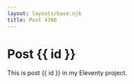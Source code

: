 ```yaml
---
layout: layouts/base.njk
title: Post 4766
---
```


# Post {{ id }}

This is post {{ id }} in my Eleventy project.
